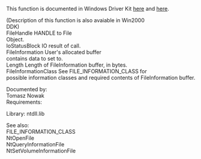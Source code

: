 This function is documented in Windows Driver Kit [here](https://learn.microsoft.com/en-us/windows-hardware/drivers/ddi/ntifs/nf-ntifs-ntsetinformationfile) and [here](https://learn.microsoft.com/en-us/windows-hardware/drivers/ddi/wdm/nf-wdm-zwsetinformationfile).

\(Description of this function is also avaiable in Win2000 \
DDK\) \
FileHandle HANDLE to File \
Object. \
IoStatusBlock IO result of call. \
FileInformation User's allocated buffer \
contains data to set to. \
Length Length of FileInformation buffer, in bytes. \
FileInformationClass See FILE\_INFORMATION\_CLASS for \
possible information classes and required contents of FileInformation buffer.

Documented by: \
Tomasz Nowak \
Requirements:

Library: ntdll.lib

See also: \
FILE\_INFORMATION\_CLASS \
NtOpenFile \
NtQueryInformationFile \
NtSetVolumeInformationFile
